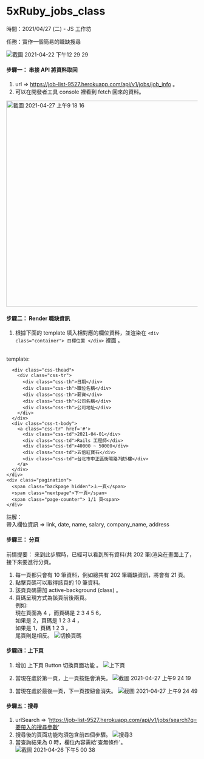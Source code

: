 # 5xRuby_jobs_class
時間：2021/04/27 (二) - JS 工作坊

任務：實作一個簡易的職缺搜尋

![截圖 2021-04-22 下午12 29 29](https://user-images.githubusercontent.com/67591631/115655717-6e73b300-a366-11eb-9289-3f892d16ed42.png)

#### 步驟一： 串接 API 將資料取回
1. url => https://job-list-9527.herokuapp.com/api/v1/jobs/job_info 。
2. 可以在開發者工具 console 裡看到 fetch 回來的資料。
<img width="543" alt="截圖 2021-04-27 上午9 18 16" src="https://user-images.githubusercontent.com/67591631/116170519-8cac2b00-a739-11eb-9947-fdb6f9222e99.png">

#### 步驟二： Render 職缺資訊
1. 根據下面的 template 填入相對應的欄位資料，並渲染在 `<div class="container"> 目標位置 </div>` 裡面 。
<br>
template:

```<div class="css-table">
  <div class="css-thead">
    <div class="css-tr">
      <div class="css-th">日期</div>
      <div class="css-th">職位名稱</div>
      <div class="css-th">薪資</div>
      <div class="css-th">公司名稱</div>
      <div class="css-th">公司地址</div>
    </div>
  </div>
  <div class="css-t-body">
    <a class="css-tr" href='#'>
      <div class="css-td">2021-04-01</div>
      <div class="css-td">Rails 工程師</div>
      <div class="css-td">40000 ~ 50000</div>
      <div class="css-td">五倍紅寶石</div>
      <div class="css-td">台北市中正區衡陽路7號5樓</div>
    </a>
  </div>
</div>
<div class="pagination">
  <span class="backpage hidden">上一頁</span>
  <span class="nextpage">下一頁</span>
  <span class="page-counter"> 1/1 頁<span>
</div>
```
    
註解：<br>
帶入欄位資訊 => link, date, name, salary, company_name, address

#### 步驟三： 分頁
前情提要：
來到此步驟時，已經可以看到所有資料(共 202 筆)渲染在畫面上了，接下來要進行分頁。

1. 每一頁都只會有 10 筆資料，例如總共有 202 筆職缺資訊，將會有 21 頁。
2. 點擊頁碼可以取得該頁的 10 筆資料。
3. 該頁頁碼需加 active-background (class) 。
4. 頁碼呈現方式為該頁前後兩頁。<br>
例如:<br>
現在頁面為 4 ，而頁碼是 2 3 4 5 6，<br>
如果是 2，頁碼是 1 2 3 4 ，<br>
如果是 1，頁碼 1 2 3 ，<br>
尾頁則是相反。
![切換頁碼](https://user-images.githubusercontent.com/67591631/116170834-24117e00-a73a-11eb-9270-be1d70bd527a.gif)


#### 步驟四：上下頁
1. 增加 上下頁 Button 切換頁面功能 。
![上下頁](https://user-images.githubusercontent.com/67591631/116171111-bca7fe00-a73a-11eb-89e1-b26f83228c01.gif)
2. 當現在處於第一頁，上一頁按鈕會消失。
![截圖 2021-04-27 上午9 24 19](https://user-images.githubusercontent.com/67591631/116172278-0560b680-a73d-11eb-8b13-bf0afbd83716.png)

3. 當現在處於最後一頁，下一頁按鈕會消失。
![截圖 2021-04-27 上午9 24 49](https://user-images.githubusercontent.com/67591631/116170988-7c488000-a73a-11eb-8090-a3a369264291.png)

#### 步驟五：搜尋
1. urlSearch => 'https://job-list-9527.herokuapp.com/api/v1/jobs/search?q=要帶入的搜尋參數'
2. 搜尋後的頁面功能均須包含前四個步驟。
![搜尋3](https://user-images.githubusercontent.com/67591631/116171833-270d6e00-a73c-11eb-8178-e60bae13b9c7.gif)
3. 當查詢結果為 0 時，欄位內容需給'查無條件'。 
![截圖 2021-04-26 下午5 00 38](https://user-images.githubusercontent.com/67591631/116057028-fb917180-a6b0-11eb-8abf-388326128fdb.png)



